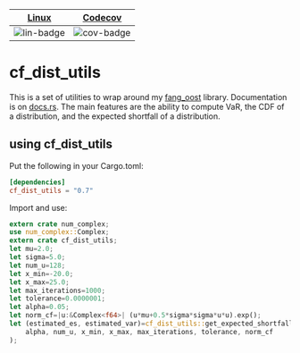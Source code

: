 | [Linux][lin-link] |  [Codecov][cov-link]  |
| :---------------: | :-------------------: |
| ![lin-badge]      | ![cov-badge]          |

[lin-badge]: https://travis-ci.org/phillyfan1138/cf_dist_utils_rust.svg?branch=master "Travis build status"
[lin-link]:  https://travis-ci.org/phillyfan1138/cf_dist_utils_rust "Travis build status"
[cov-badge]: https://codecov.io/gh/phillyfan1138/cf_dist_utils_rust/branch/master/graph/badge.svg
[cov-link]:  https://codecov.io/gh/phillyfan1138/cf_dist_utils_rust

# cf_dist_utils

This is a set of utilities to wrap around my [fang_oost](https://github.com/phillyfan1138/fang_oost_rust) library. Documentation is on [docs.rs](https://docs.rs/cf_dist_utils/0.6.1/cf_dist_utils/). The main features are the ability to compute VaR, the CDF of a distribution, and the expected shortfall of a distribution.  

## using cf_dist_utils
Put the following in your Cargo.toml:

```toml
[dependencies]
cf_dist_utils = "0.7"
```

Import and use:

```rust
extern crate num_complex;
use num_complex::Complex;
extern crate cf_dist_utils;
let mu=2.0;
let sigma=5.0;
let num_u=128;
let x_min=-20.0;
let x_max=25.0;
let max_iterations=1000;
let tolerance=0.0000001;
let alpha=0.05;
let norm_cf=|u:&Complex<f64>| (u*mu+0.5*sigma*sigma*u*u).exp();
let (estimated_es, estimated_var)=cf_dist_utils::get_expected_shortfall_and_value_at_risk(
    alpha, num_u, x_min, x_max, max_iterations, tolerance, norm_cf
);
```